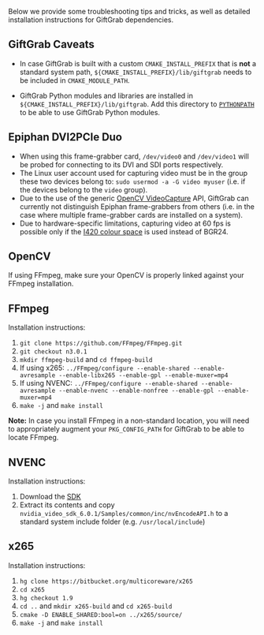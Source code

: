 Below we provide some troubleshooting tips and tricks, as well as detailed installation instructions for GiftGrab dependencies.

GiftGrab Caveats
----------------

* In case GiftGrab is built with a custom `CMAKE_INSTALL_PREFIX` that is **not** a standard system path, `${CMAKE_INSTALL_PREFIX}/lib/giftgrab` needs to be included in `CMAKE_MODULE_PATH`.

* GiftGrab Python modules and libraries are installed in `${CMAKE_INSTALL_PREFIX}/lib/giftgrab`. Add this directory to [`PYTHONPATH`](https://docs.python.org/3/using/cmdline.html#envvar-PYTHONPATH) to be able to use GiftGrab Python modules.

Epiphan DVI2PCIe Duo
--------------------

* When using this frame-grabber card, `/dev/video0` and `/dev/video1` will be probed for connecting to its DVI and SDI ports respectively.
* The Linux user account used for capturing video must be in the group these two devices belong to: `sudo usermod -a -G video myuser` (i.e. if the devices belong to the `video` group).
* Due to the use of the generic [OpenCV VideoCapture](http://docs.opencv.org/2.4/modules/highgui/doc/reading_and_writing_images_and_video.html#VideoCapture::VideoCapture%28int%20device%29) API, GiftGrab can currently not distinguish Epiphan frame-grabbers from others (i.e. in the case where multiple frame-grabber cards are installed on a system).
* Due to hardware-specific limitations, capturing video at 60 fps is possible only if the [I420 colour space](https://wiki.videolan.org/YUV#I420) is used instead of BGR24.

OpenCV
------

If using FFmpeg, make sure your OpenCV is properly linked against your FFmpeg installation.

FFmpeg
------

Installation instructions:

1. `git clone https://github.com/FFmpeg/FFmpeg.git`
1. `git checkout n3.0.1`
1. `mkdir ffmpeg-build` and `cd ffmpeg-build`
1. If using x265: `../FFmpeg/configure --enable-shared --enable-avresample --enable-libx265 --enable-gpl --enable-muxer=mp4`
1. If using NVENC: `../FFmpeg/configure --enable-shared --enable-avresample --enable-nvenc --enable-nonfree --enable-gpl --enable-muxer=mp4`
1. `make -j` and `make install`

**Note:** In case you install FFmpeg in a non-standard location, you will need to appropriately augment your `PKG_CONFIG_PATH` for GiftGrab to be able to locate FFmpeg.

NVENC
-----

Installation instructions:

1. Download the [SDK](https://developer.nvidia.com/video-sdk-601)
1. Extract its contents and copy `nvidia_video_sdk_6.0.1/Samples/common/inc/nvEncodeAPI.h` to a standard system include folder (e.g. `/usr/local/include`)

x265
----

Installation instructions:

1. `hg clone https://bitbucket.org/multicoreware/x265`
1. `cd x265`
1. `hg checkout 1.9`
1. `cd ..` and `mkdir x265-build` and `cd x265-build`
1. `cmake -D ENABLE_SHARED:bool=on ../x265/source/`
1. `make -j` and `make install`
